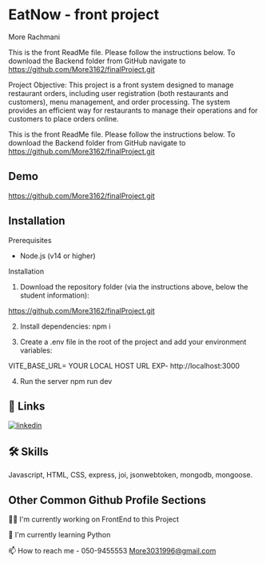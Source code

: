 # EatNow - front project

More Rachmani

This is the front ReadMe file.
Please follow the instructions below.
To download the Backend folder from GitHub navigate to https://github.com/More3162/finalProject.git

Project Objective:
This project is a front system designed to manage restaurant orders, including user registration (both restaurants and customers), menu management, and order processing. The system provides an efficient way for restaurants to manage their operations and for customers to place orders online.

This is the front ReadMe file.
Please follow the instructions below.
To download the Backend folder from GitHub navigate to https://github.com/More3162/finalProject.git

## Demo

https://github.com/More3162/finalProject.git

## Installation

Prerequisites

- Node.js (v14 or higher)

Installation

1. Download the repository folder (via the instructions above, below the student information):

https://github.com/More3162/finalProject.git

2. Install dependencies:
   npm i

3. Create a .env file in the root of the project and add your environment variables:

VITE_BASE_URL= YOUR LOCAL HOST URL EXP- http://localhost:3000

4. Run the server
   npm run dev

## 🔗 Links

[![linkedin](https://img.shields.io/badge/linkedin-0A66C2?style=for-the-badge&logo=linkedin&logoColor=white)](https://www.linkedin.com/in/mor-rachmani/)

## 🛠 Skills

Javascript, HTML, CSS, express, joi, jsonwebtoken, mongodb, mongoose.

## Other Common Github Profile Sections

👩‍💻 I'm currently working on FrontEnd to this Project

🧠 I'm currently learning Python

📫 How to reach me -
050-9455553
More3031996@gmail.com
